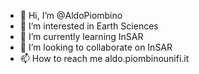 - 👋 Hi, I’m @AldoPiombino
- 👀 I’m interested in Earth Sciences
- 🌱 I’m currently learning InSAR
- 💞️ I’m looking to collaborate on InSAR
- 📫 How to reach me aldo.piombinounifi.it

<!---
AldoPiombino/AldoPiombino is a ✨ special ✨ repository because its `README.md` (this file) appears on your GitHub profile.
You can click the Preview link to take a look at your changes.
--->
